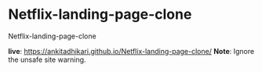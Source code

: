 # Netflix-landing-page-clone
Netflix-landing-page-clone

**live**: https://ankitadhikari.github.io/Netflix-landing-page-clone/
**Note**: Ignore the unsafe site warning.
